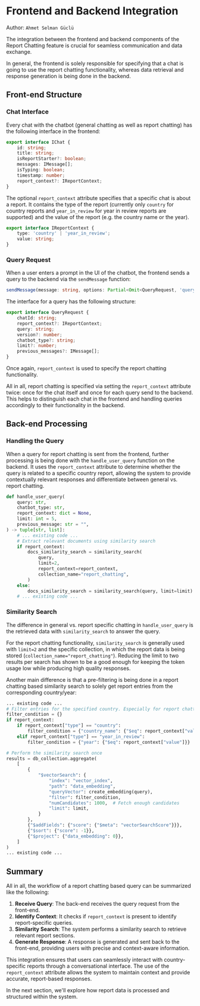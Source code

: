 # Frontend and Backend Integration

Author: `Ahmet Selman Güclü`

The integration between the frontend and backend components of the Report Chatting feature is crucial for seamless communication and data exchange.

In general, the frontend is solely responsible for specifying that a chat is going to use the report chatting functionality, whereas data retrieval and response generation is being done in the backend.

## Front-end Structure

### Chat Interface

Every chat with the chatbot (general chatting as well as report chatting) has the following interface in the frontend:

```typescript
export interface IChat {
    id: string;
    title: string;
    isReportStarter?: boolean;
    messages: IMessage[];
    isTyping: boolean;
    timestamp: number;
    report_context?: IReportContext;
}
```

The optional `report_context` attribute specifies that a specific chat is about a report. It contains the type of the report (currently only `country` for country reports and `year_in_review` for year in review reports are supported) and the value of the report (e.g. the country name or the year).

```typescript
export interface IReportContext {
    type: 'country' | 'year_in_review';
    value: string;
}
```

### Query Request

When a user enters a prompt in the UI of the chatbot, the frontend sends a query to the backend via the `sendMessage` function:

```typescript
sendMessage(message: string, options: Partial<Omit<QueryRequest, 'query'>>): Promise<QueryResponse>;
```

The interface for a query has the following structure:

```typescript
export interface QueryRequest {
    chatId: string;
    report_context?: IReportContext;
    query: string;
    version?: number;
    chatbot_type?: string;
    limit?: number;
    previous_messages?: IMessage[];
}
```

Once again, `report_context` is used to specify the report chatting functionality.

All in all, report chatting is specified via setting the `report_context` attribute twice: once for the chat itself and once for each query send to the backend. This helps to distinguish each chat in the frontend and handling queries accordingly to their functionality in the backend.

## Back-end Processing

### Handling the Query

When a query for report chatting is sent from the frontend, further processing is being done with the `handle_user_query` function on the backend. It uses the `report_context` attribute to determine whether the query is related to a specific country report, allowing the system to provide contextually relevant responses and differentiate between general vs. report chatting.

```python
def handle_user_query(
    query: str,
    chatbot_type: str,
    report_context: dict = None,
    limit: int = 5,
    previous_message: str = "",
) -> tuple[str, list]:
    # ... existing code ...
    # Extract relevant documents using similarity search
    if report_context:
        docs_similarity_search = similarity_search(
            query,
            limit=2,
            report_context=report_context,
            collection_name="report_chatting",
        )
    else:
        docs_similarity_search = similarity_search(query, limit=limit)
    # ... existing code ...
```

### Similarity Search

The difference in general vs. report specific chatting in `handle_user_query` is the retrieved data with `similarity_search` to answer the query. 

For the report chatting functionality, `similarity_search` is generally used with `limit=2` and the specific collection, in which the report data is being stored (`collection_name="report_chatting"`). Reducing the limit to two results per search has shown to be a good enough for keeping the token usage low while producing high quality responses.

Another main difference is that a pre-filtering is being done in a report chatting based similarity search to solely get report entries from the corresponding country/year:

```python
... existing code ...
# Filter entries for the specified country. Especially for report chatting
filter_condition = {}
if report_context:
    if report_context["type"] == "country":
        filter_condition = {"country_name": {"$eq": report_context["value"]}}
    elif report_context["type"] == "year_in_review":
        filter_condition = {"year": {"$eq": report_context["value"]}}

# Perform the similarity search once
results = db_collection.aggregate(
    [
        {
            "$vectorSearch": {
                "index": "vector_index",
                "path": "data_embedding",
                "queryVector": create_embedding(query),
                "filter": filter_condition,
                "numCandidates": 1000,  # Fetch enough candidates
                "limit": limit,
            }
        },
        {"$addFields": {"score": {"$meta": "vectorSearchScore"}}},
        {"$sort": {"score": -1}},
        {"$project": {"data_embedding": 0}},
    ]
)
... existing code ...
```

## Summary

All in all, the workflow of a report chatting based query can be summarized like the following:

1. **Receive Query**: The back-end receives the query request from the front-end.
2. **Identify Context**: It checks if `report_context` is present to identify report-specific queries.
3. **Similarity Search**: The system performs a similarity search to retrieve relevant report sections.
4. **Generate Response**: A response is generated and sent back to the front-end, providing users with precise and context-aware information.

This integration ensures that users can seamlessly interact with country-specific reports through a conversational interface. The use of the `report_context` attribute allows the system to maintain context and provide accurate, report-based responses.

In the next section, we'll explore how report data is processed and structured within the system.
